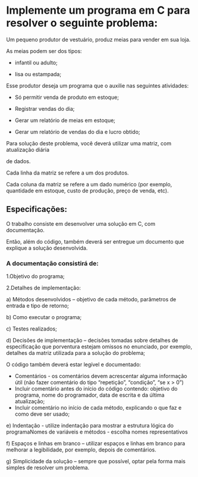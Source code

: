 # Implemente um programa em C para resolver o seguinte problema:

Um pequeno produtor de vestuário, produz meias para vender em sua loja.

As meias podem ser dos tipos:

- infantil ou adulto;

- lisa ou estampada;

Esse produtor deseja um programa que o auxilie nas seguintes atividades:

- Só permitir venda de produto em estoque;

- Registrar vendas do dia;

- Gerar um relatório de meias em estoque;

- Gerar um relatório de vendas do dia e lucro obtido;

Para solução deste problema, você deverá utilizar uma matriz, com atualização diária

de dados.

Cada linha da matriz se refere a um dos produtos.

Cada coluna da matriz se refere a um dado numérico (por exemplo, quantidade em estoque, custo de produção, preço de venda, etc).

 

## Especificações:

O trabalho consiste em desenvolver uma solução em C, com documentação.

Então, além do código, também deverá ser entregue um documento que explique a solução desenvolvida.

### A documentação consistirá de:

1.Objetivo do programa;

2.Detalhes de implementação:

a) Métodos desenvolvidos – objetivo de cada método, parâmetros de entrada e tipo de retorno;

b) Como executar o programa;

c) Testes realizados;

d) Decisões de implementação – decisões tomadas sobre detalhes de especificação que porventura estejam omissos no enunciado, por exemplo, detalhes da matriz utilizada para a solução do problema;

O código também deverá estar legível e documentado:

- Comentários - os comentários devem acrescentar alguma informação útil (não fazer comentário do tipo “repetição”, “condição”, “se x > 0”)
- Incluir comentário antes do início do código contendo: objetivo do programa, nome do programador, data de escrita e da última atualização;
- Incluir comentário no início de cada método, explicando o que faz e como deve ser usado;

e) Indentação - utilize indentação para mostrar a estrutura lógica do programaNomes de variáveis e métodos - escolha nomes representativos

f) Espaços e linhas em branco – utilizar espaços e linhas em branco para melhorar a legibilidade, por exemplo, depois de comentários.

g) Simplicidade da solução – sempre que possível, optar pela forma mais simples de resolver um problema.